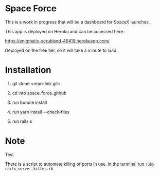# Space Force

This is a work in progress that will be a dashboard for SpaceX launches.

This app is deployed on Heroku and can be accessed here :

https://enigmatic-scrubland-49419.herokuapp.com/

Deployed on the free tier, so it will take a minute to load.

# Installation

1. git clone <repo-link.git>

2. cd into space_force_github

3. run bundle install

4. run yarn install --check-files

5. run rails s

# Note
Test

There is a script to automate killing of ports in use. In the terminal run `ruby rails_server_killer.rb`
